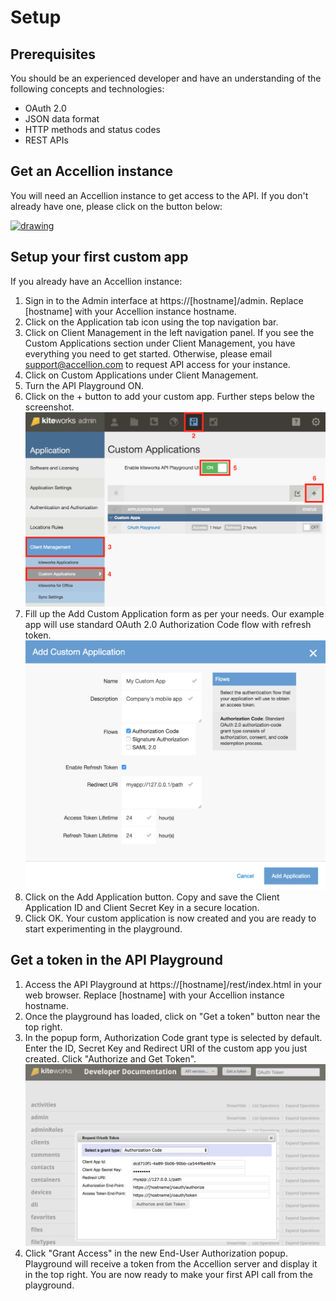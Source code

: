 # Setup

## Prerequisites
You should be an experienced developer and have an understanding of the following concepts and technologies:

* OAuth 2.0
* JSON data format
* HTTP methods and status codes
* REST APIs

## Get an Accellion instance
You will need an Accellion instance to get access to the API. If you don't already have one, please click on the button below:

<a href="https://info.accellion.com/demo-request?ref=api-guide-setup" target="_blank"><img src="images/get-a-demo.png" alt="drawing" width="90px"/></a>

## Setup your first custom app
If you already have an Accellion instance:

1. Sign in to the Admin interface at https://[hostname]/admin. Replace [hostname] with your Accellion instance hostname.
2. Click on the Application tab icon using the top navigation bar.
3. Click on Client Management in the left navigation panel. If you see the Custom Applications section under Client Management, you have everything you need to get started. Otherwise, please email <support@accellion.com> to request API access for your instance.
4. Click on Custom Applications under Client Management.
5. Turn the API Playground ON.
6. Click on the + button to add your custom app. Further steps below the screenshot.
![](../images/navigation-custom-apps.png)
7. Fill up the Add Custom Application form as per your needs. Our example app will use standard OAuth 2.0 Authorization Code flow with refresh token.
![](../images/custom-app-form.png)
8. Click on the Add Application button. Copy and save the Client Application ID and Client Secret Key in a secure location.
9. Click OK. Your custom application is now created and you are ready to start experimenting in the playground.

## Get a token in the API Playground
1. Access the API Playground at https://[hostname]/rest/index.html in your web browser. Replace [hostname] with your Accellion instance hostname.
2. Once the playground has loaded, click on "Get a token" button near the top right.
3. In the popup form, Authorization Code grant type is selected by default. Enter the ID, Secret Key and Redirect URI of the custom app you just created. Click "Authorize and Get Token".
![](../images/playground-get-token.png)
4. Click "Grant Access" in the new End-User Authorization popup. Playground will receive a token from the Accellion server and display it in the top right. You are now ready to make your first API call from the playground.
